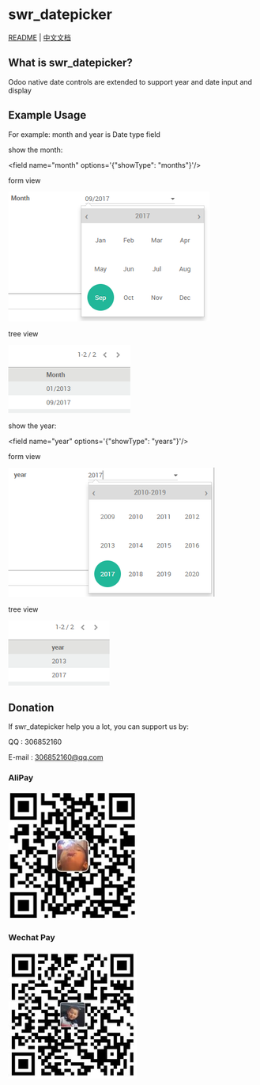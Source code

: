 # swr_datepicker

[README](README.md) | [中文文档](README_zh.md)

## What is swr_datepicker?

Odoo native date controls are extended to support year and date input and display

## Example Usage

For example: month and year is Date type field

show the month:

&lt;field name="month" options='{"showType": "months"}'/&gt;

form view

![donation-month](/swr_datepicker/static/description/pic/month.png)

tree view

![donation-month-list](/swr_datepicker/static/description/pic/month_list.png)

show the year:

&lt;field name="year" options='{"showType": "years"}'/&gt;


form view

![donation-year](/swr_datepicker/static/description/pic/year.png)

tree view

![donation-year-list](/swr_datepicker/static/description/pic/year_list.png)

## Donation

If swr_datepicker help you a lot, you can support us by:

QQ : 306852160

E-mail : 306852160@qq.com

### AliPay

![donation-alipay](/swr_datepicker/static/description/pic/AliPay.jpg)

### Wechat Pay

![donation-wechatpay](/swr_datepicker/static/description/pic/WechatPay.jpg)
